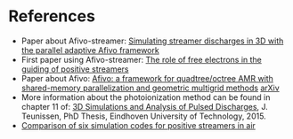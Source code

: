 # References

* Paper about Afivo-streamer: [Simulating streamer discharges in 3D with the
  parallel adaptive Afivo framework](https://doi.org/10.1088/1361-6463/aa8faf)
* First paper using Afivo-streamer: [The role of free electrons in the guiding
  of positive streamers](http://dx.doi.org/10.1088/0963-0252/25/4/044001)
* Paper about Afivo: [Afivo: a framework for quadtree/octree AMR with
  shared-memory parallelization and geometric multigrid
  methods](https://doi.org/10.1016/j.cpc.2018.06.018)
  [arXiv](https://arxiv.org/abs/1701.04329)
* More information about the photoionization method can be found in chapter 11
  of: [3D Simulations and Analysis of Pulsed
  Discharges](https://research.tue.nl/en/publications/3d-simulations-and-analysis-of-pulsed-discharges),
  J. Teunissen, PhD Thesis, Eindhoven University of Technology, 2015.
* [Comparison of six simulation codes for positive streamers in air](https://doi.org/10.1088/1361-6595/aad768)

